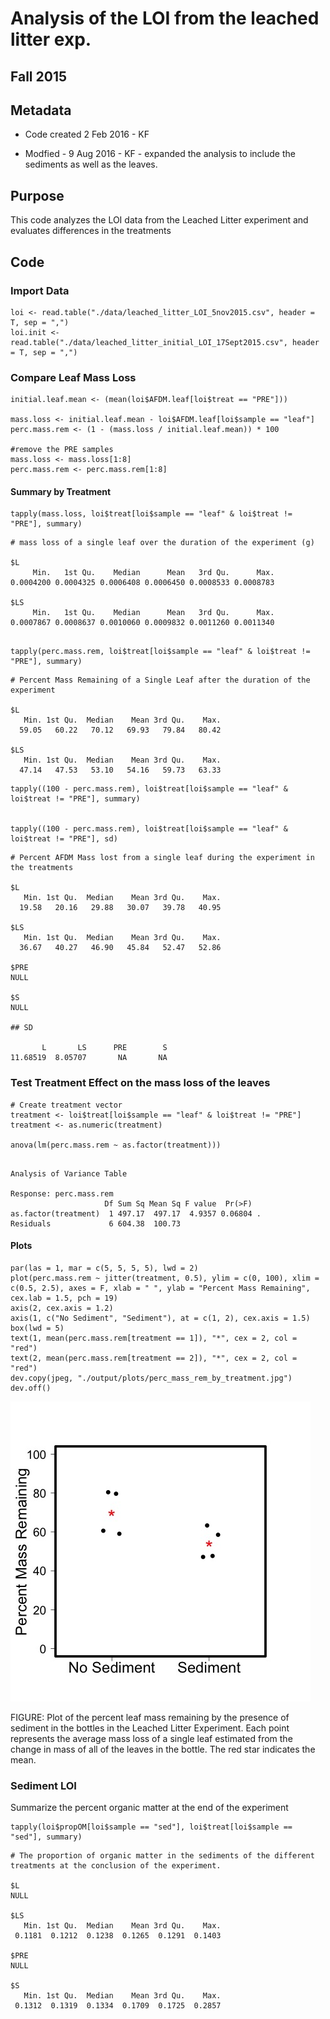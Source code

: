 # Analysis of the LOI from the leached litter exp. 

## Fall 2015

## Metadata

* Code created 2 Feb 2016 - KF

* Modfied - 9 Aug 2016 - KF - expanded the analysis to include the sediments as well as the leaves.

## Purpose

This code analyzes the LOI data from the Leached Litter experiment and evaluates differences in the treatments

## Code
### Import Data

    loi <- read.table("./data/leached_litter_LOI_5nov2015.csv", header = T, sep = ",")
    loi.init <- read.table("./data/leached_litter_initial_LOI_17Sept2015.csv", header = T, sep = ",")

### Compare Leaf Mass Loss
    
    initial.leaf.mean <- (mean(loi$AFDM.leaf[loi$treat == "PRE"]))
    
    mass.loss <- initial.leaf.mean - loi$AFDM.leaf[loi$sample == "leaf"]
    perc.mass.rem <- (1 - (mass.loss / initial.leaf.mean)) * 100
    
    #remove the PRE samples
    mass.loss <- mass.loss[1:8]
    perc.mass.rem <- perc.mass.rem[1:8]

#### Summary by Treatment

    tapply(mass.loss, loi$treat[loi$sample == "leaf" & loi$treat != "PRE"], summary)

~~~~
# mass loss of a single leaf over the duration of the experiment (g)

$L
     Min.   1st Qu.    Median      Mean   3rd Qu.      Max. 
0.0004200 0.0004325 0.0006408 0.0006450 0.0008533 0.0008783 

$LS
     Min.   1st Qu.    Median      Mean   3rd Qu.      Max. 
0.0007867 0.0008637 0.0010060 0.0009832 0.0011260 0.0011340 


~~~~

    tapply(perc.mass.rem, loi$treat[loi$sample == "leaf" & loi$treat != "PRE"], summary)
 
~~~~
# Percent Mass Remaining of a Single Leaf after the duration of the experiment

$L
   Min. 1st Qu.  Median    Mean 3rd Qu.    Max. 
  59.05   60.22   70.12   69.93   79.84   80.42 

$LS
   Min. 1st Qu.  Median    Mean 3rd Qu.    Max. 
  47.14   47.53   53.10   54.16   59.73   63.33 
~~~~

 
    tapply((100 - perc.mass.rem), loi$treat[loi$sample == "leaf" & loi$treat != "PRE"], summary)


    tapply((100 - perc.mass.rem), loi$treat[loi$sample == "leaf" & loi$treat != "PRE"], sd)

~~~~
# Percent AFDM Mass lost from a single leaf during the experiment in the treatments
 
$L
   Min. 1st Qu.  Median    Mean 3rd Qu.    Max. 
  19.58   20.16   29.88   30.07   39.78   40.95 

$LS
   Min. 1st Qu.  Median    Mean 3rd Qu.    Max. 
  36.67   40.27   46.90   45.84   52.47   52.86 

$PRE
NULL

$S
NULL

## SD

       L       LS      PRE        S 
11.68519  8.05707       NA       NA 

~~~~
 
### Test Treatment Effect on the mass loss of the leaves

    # Create treatment vector
    treatment <- loi$treat[loi$sample == "leaf" & loi$treat != "PRE"]    
    treatment <- as.numeric(treatment)
    
    anova(lm(perc.mass.rem ~ as.factor(treatment)))
     
     
~~~~
      
Analysis of Variance Table

Response: perc.mass.rem
                     Df Sum Sq Mean Sq F value  Pr(>F)  
as.factor(treatment)  1 497.17  497.17  4.9357 0.06804 .
Residuals             6 604.38  100.73

~~~~

#### Plots

    par(las = 1, mar = c(5, 5, 5, 5), lwd = 2)
    plot(perc.mass.rem ~ jitter(treatment, 0.5), ylim = c(0, 100), xlim = c(0.5, 2.5), axes = F, xlab = " ", ylab = "Percent Mass Remaining", cex.lab = 1.5, pch = 19)
    axis(2, cex.axis = 1.2)
    axis(1, c("No Sediment", "Sediment"), at = c(1, 2), cex.axis = 1.5)
    box(lwd = 5)
    text(1, mean(perc.mass.rem[treatment == 1]), "*", cex = 2, col = "red")
    text(2, mean(perc.mass.rem[treatment == 2]), "*", cex = 2, col = "red")
    dev.copy(jpeg, "./output/plots/perc_mass_rem_by_treatment.jpg")
    dev.off()

![Plot of percent leaf mass remaining by sediment presence](../output/plots/perc_mass_rem_by_treatment.jpg)

FIGURE: Plot of the percent leaf mass remaining by the presence of sediment in the bottles in the Leached Litter Experiment. Each point represents the average mass loss of a single leaf estimated from the change in mass of all of the leaves in the bottle. The red star indicates the mean.

### Sediment LOI

Summarize the percent organic matter at the end of the experiment

    tapply(loi$propOM[loi$sample == "sed"], loi$treat[loi$sample == "sed"], summary)

~~~~
# The proportion of organic matter in the sediments of the different treatments at the conclusion of the experiment.

$L
NULL

$LS
   Min. 1st Qu.  Median    Mean 3rd Qu.    Max. 
 0.1181  0.1212  0.1238  0.1265  0.1291  0.1403 

$PRE
NULL

$S
   Min. 1st Qu.  Median    Mean 3rd Qu.    Max. 
 0.1312  0.1319  0.1334  0.1709  0.1725  0.2857 

~~~~
